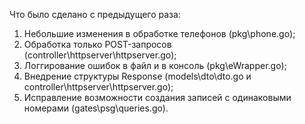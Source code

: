 Что было сделано с предыдущего раза:

1. Небольшие изменения в обработке телефонов (pkg\phone.go);
2. Обработка только POST-запросов (controller\httpserver\httpserver.go);
3. Логгирование ошибок в файл и в консоль (pkg\eWrapper.go);
4. Внедрение структуры Response (models\dto\dto.go и controller\httpserver\httpserver.go);
5. Исправление возможности создания записей с одинаковыми номерами (gates\psg\queries.go). 